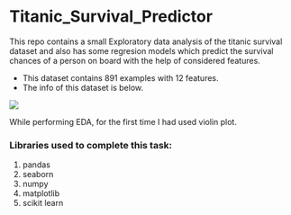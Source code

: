 # Titanic_Survival_Predictor

This repo contains a small Exploratory data analysis of the titanic survival dataset and also has some regresion models which predict the survival chances of a person on board with the help of considered features.

- This dataset contains 891 examples with 12 features.
- The info of this dataset is below.

<img src="/home/siddharth/Titanic_Survival_predictor/data_info.png)">

 While performing EDA, for the first time I had used violin plot.

 ### Libraries used to complete this task:
 1. pandas
 2. seaborn
 3. numpy
 4. matplotlib
 5. scikit learn